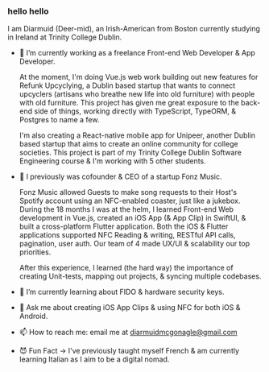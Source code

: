 ### hello hello

I am Diarmuid (Deer-mid), an Irish-American from Boston currently studying in Ireland at Trinity College Dublin. 

- 🔭 I’m currently working as a freelance Front-end Web Developer & App Developer. 


  At the moment, I'm doing Vue.js web work building out new features for Refunk Upcyclying, a Dublin based startup that wants to connect upcyclers (artisans who breathe new life into old furniture) with people with old furniture. This project has given me great exposure to the back-end side of things, working directly with TypeScript, TypeORM, & Postgres to name a few. 
  
  I'm also creating a React-native mobile app for Unipeer, another Dublin based startup that aims to create an online community for college societies. This project is part of my Trinity College Dublin Software Engineering course & I'm working with 5 other students. 

- 🔭 I previously was cofounder & CEO of a startup Fonz Music.


  Fonz Music allowed Guests to make song requests to their Host's Spotify account using an NFC-enabled coaster, just like a jukebox. During the 18 months I was at the helm, I learned Front-end Web development in Vue.js, created an iOS App (& App Clip) in SwiftUI, & built a cross-platform Flutter application. 
Both the iOS & Flutter applications supported NFC Reading & writing, RESTful API calls, pagination, user auth. Our team of 4 made UX/UI & scalability our top priorities. 

  After this experience, I learned (the hard way) the importance of creating Unit-tests, mapping out projects, & syncing multiple codebases. 

- 🌱 I’m currently learning about FIDO & hardware security keys.

- 💬 Ask me about creating iOS App Clips & using NFC for both iOS & Android.

- 📫 How to reach me: email me at diarmuidmcgonagle@gmail.com 

- 😈 Fun Fact -> I've previously taught myself French & am currently learning Italian as I aim to be a digital nomad. 

<!--
**diarmuidmcg/diarmuidmcg** is a ✨ _special_ ✨ repository because its `README.md` (this file) appears on your GitHub profile.

Here are some ideas to get you started:


-->
